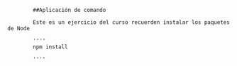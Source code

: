 

            ##Aplicación de comando

            Este es un ejercicio del curso recuerden instalar los paquetes de Node

            ''''
            npm install

            ''''